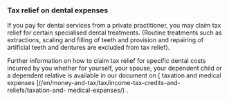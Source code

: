 ###  Tax relief on dental expenses

If you pay for dental services from a private practitioner, you may claim tax
relief for certain specialised dental treatments. (Routine treatments such as
extractions, scaling and filling of teeth and provision and repairing of
artificial teeth and dentures are excluded from tax relief).

Further information on how to claim tax relief for specific dental costs
incurred by you whether for yourself, your spouse, your dependent child or a
dependent relative is available in our document on [ taxation and medical
expenses ](/en/money-and-tax/tax/income-tax-credits-and-reliefs/taxation-and-
medical-expenses/) .
